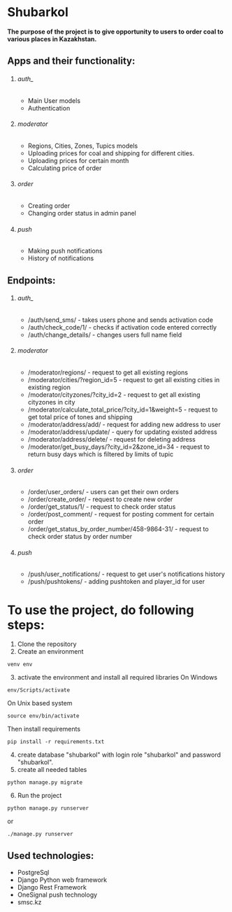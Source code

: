 # Shubarkol

**The purpose of the project is to give opportunity to  users to order coal to various places in Kazakhstan.**

## Apps and their functionality:
1. ###### auth_
   - Main User models
   - Authentication
2. ###### moderator
   - Regions, Cities, Zones, Tupics models
   - Uploading prices for coal and shipping for different cities.
   - Uploading prices for certain month
   - Calculating price of order
3. ###### order
   - Creating order
   - Changing order status in admin panel
4. ###### push
   - Making push notifications
   - History of notifications

## Endpoints:
1. ###### auth_
   - /auth/send_sms/ - takes users phone and sends activation code
   - /auth/check_code/1/ - checks if activation code entered correctly
   - /auth/change_details/ - changes users full name field
2. ###### moderator
   - /moderator/regions/ - request to get all existing regions
   - /moderator/cities/?region_id=5 - request to get all existing cities in existing region
   - /moderator/cityzones/?city_id=2 - request to get all existing cityzones in city
   - /moderator/calculate_total_price/?city_id=1&weight=5 - request to get total price of tones and shipping
   - /moderator/address/add/ - request for adding new address to user
   - /moderator/address/update/ - query for updating existed address
   - /moderator/address/delete/ - request for deleting address
   - /moderator/get_busy_days/?city_id=2&zone_id=34 - request to return busy days which is filtered by limits of tupic

3. ###### order
   - /order/user_orders/ - users can get their own orders
   - /order/create_order/ - request to create new order
   - /order/get_status/1/ - request to check order status
   - /order/post_comment/ - request for posting comment for certain order
   - /order/get_status_by_order_number/458-9864-31/ - request to check order status by order number
4. ###### push
   - /push/user_notifications/ - request to get user's notifications history
   - /push/pushtokens/ - adding pushtoken and player_id for user



# To use the project, do following steps:
1. Clone the repository
2. Create an environment
```
venv env
```
3. activate the environment and install all required libraries
On Windows
```
env/Scripts/activate
```
On Unix based system
```
source env/bin/activate
```
Then install requirements
```
pip install -r requirements.txt
```
4. create database "shubarkol" with login role "shubarkol" and password "shubarkol".
5. create all needed tables

```
python manage.py migrate
```

6. Run the project
```
python manage.py runserver
```
or 
```
./manage.py runserver
```

## Used technologies:
- PostgreSql 
- Django Python web framework
- Django Rest Framework
- OneSignal push technology
- smsc.kz

